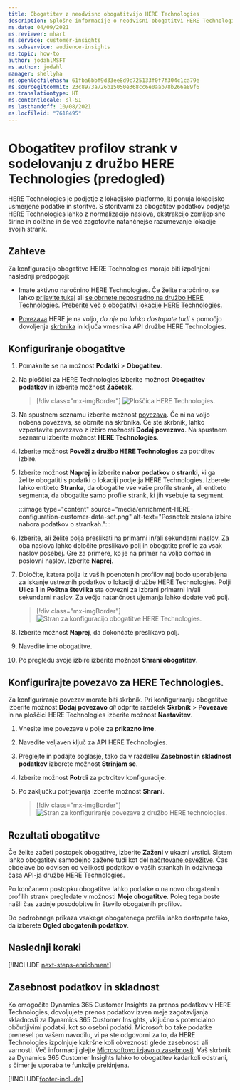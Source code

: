 ```yaml
---
title: Obogatitev z neodvisno obogatitvijo HERE Technologies
description: Splošne informacije o neodvisni obogatitvi HERE Technologies.
ms.date: 04/09/2021
ms.reviewer: mhart
ms.service: customer-insights
ms.subservice: audience-insights
ms.topic: how-to
author: jodahlMSFT
ms.author: jodahl
manager: shellyha
ms.openlocfilehash: 61fba6bbf9d33ee8d9c725133f0f7f304c1ca79e
ms.sourcegitcommit: 23c8973a726b15050e368cc6e0aab78b266a89f6
ms.translationtype: HT
ms.contentlocale: sl-SI
ms.lasthandoff: 10/08/2021
ms.locfileid: "7618495"
---
```

# <a name="enrichment-of-customer-profiles-with-here-technologies-preview"></a>Obogatitev profilov strank v sodelovanju z družbo HERE Technologies (predogled)

HERE Technologies je podjetje z lokacijsko platformo, ki ponuja lokacijsko usmerjene podatke in storitve. S storitvami za obogatitev podatkov podjetja HERE Technologies lahko z normalizacijo naslova, ekstrakcijo zemljepisne širine in dolžine in še več zagotovite natančnejše razumevanje lokacije svojih strank.

## <a name="prerequisites"></a>Zahteve

Za konfiguracijo obogatitve HERE Technologies morajo biti izpolnjeni naslednji predpogoji:

- Imate aktivno naročnino HERE Technologies. Če želite naročnino, se lahko [prijavite tukaj](https://developer.here.com/sign-up?utm_medium=referral&utm_source=Microsoft-Dynamics-CI&create=Freemium-Basic) ali [se obrnete neposredno na družbo HERE Technologies](https://developer.here.com/help?utm_medium=referral&utm_source=Microsoft-Dynamics-CI#how-can-we-help-you). [Preberite več o obogatitvi lokacije HERE Technologies.](https://developer.here.com/location-enrichment?cid=Dev-MicrosoftDynamics-DB-0-Dev-&utm_source=MicrosoftDynamics&utm_medium=referral&utm_campaign=Online_Dev_ReferralMicrosoft)

- [Povezava](connections.md) HERE je na voljo, *do nje pa lahko dostopate tudi* s pomočjo dovoljenja [skrbnika](permissions.md#administrator) in ključa vmesnika API družbe HERE Technologies.

## <a name="configure-the-enrichment"></a>Konfiguriranje obogatitve

1. Pomaknite se na možnost **Podatki** > **Obogatitev**. 

1. Na ploščici za HERE Technologies izberite možnost **Obogatitev podatkov** in izberite možnost **Začetek**.

   > [!div class="mx-imgBorder"]
   > ![Ploščica HERE Technologies.](media/HERE-tile.png "Ploščica HERE Technologies")

1. Na spustnem seznamu izberite možnost [povezava](connections.md). Če ni na voljo nobena povezava, se obrnite na skrbnika. Če ste skrbnik, lahko vzpostavite povezavo z izbiro možnosti **Dodaj povezavo**. Na spustnem seznamu izberite možnost **HERE Technologies**. 

1. Izberite možnost **Poveži z družbo HERE Technologies** za potrditev izbire.

1.  Izberite možnost **Naprej** in izberite **nabor podatkov o stranki**, ki ga želite obogatiti s podatki o lokaciji podjetja HERE Technologies. Izberete lahko entiteto **Stranka**, da obogatite vse vaše profile strank, ali entiteto segmenta, da obogatite samo profile strank, ki jih vsebuje ta segment.

    :::image type="content" source="media/enrichment-HERE-configuration-customer-data-set.png" alt-text="Posnetek zaslona izbire nabora podatkov o strankah.":::

1. Izberite, ali želite polja preslikati na primarni in/ali sekundarni naslov. Za oba naslova lahko določite preslikavo polj in obogatite profile za vsak naslov posebej. Gre za primere, ko je na primer na voljo domač in poslovni naslov. Izberite **Naprej**.

1. Določite, katera polja iz vaših poenotenih profilov naj bodo uporabljena za iskanje ustreznih podatkov o lokaciji družbe HERE Technologies. Polji **Ulica 1** in **Poštna številka** sta obvezni za izbrani primarni in/ali sekundarni naslov. Za večjo natančnost ujemanja lahko dodate več polj.

   > [!div class="mx-imgBorder"]
   > ![Stran za konfiguracijo obogatitve HERE Technologies.](media/enrichment-HERE-configuration.png "Stran za konfiguracijo obogatitve HERE Technologies")

1. Izberite možnost **Naprej**, da dokončate preslikavo polj.

1. Navedite ime obogatitve. 

1. Po pregledu svoje izbire izberite možnost **Shrani obogatitev**.

## <a name="configure-the-connection-for-here-technologies"></a>Konfigurirajte povezavo za HERE Technologies. 

Za konfiguriranje povezav morate biti skrbnik. Pri konfiguriranju obogatitve izberite možnost **Dodaj povezavo** *ali* odprite razdelek **Skrbnik** > **Povezave** in na ploščici HERE Technologies izberite možnost **Nastavitev**.

1. Vnesite ime povezave v polje za **prikazno ime**.

1. Navedite veljaven ključ za API HERE Technologies.

1. Preglejte in podajte soglasje, tako da v razdelku **Zasebnost in skladnost podatkov** izberete možnost **Strinjam se**.

1. Izberite možnost **Potrdi** za potrditev konfiguracije.

1. Po zaključku potrjevanja izberite možnost **Shrani**.

   > [!div class="mx-imgBorder"]
   > ![Stran za konfiguriranje povezave z družbo HERE technologies.](media/enrichment-HERE-connection.png "Stran za konfiguriranje povezave z družbo HERE technologies")

## <a name="enrichment-results"></a>Rezultati obogatitve

Če želite začeti postopek obogatitve, izberite **Zaženi** v ukazni vrstici. Sistem lahko obogatitev samodejno zažene tudi kot del [načrtovane osvežitve](system.md#schedule-tab). Čas obdelave bo odvisen od velikosti podatkov o vaših strankah in odzivnega časa API-ja družbe HERE Technologies.

Po končanem postopku obogatitve lahko podatke o na novo obogatenih profilih strank pregledate v možnosti **Moje obogatitve**. Poleg tega boste našli čas zadnje posodobitve in število obogatenih profilov.

Do podrobnega prikaza vsakega obogatenega profila lahko dostopate tako, da izberete **Ogled obogatenih podatkov**.

## <a name="next-steps"></a>Naslednji koraki

[!INCLUDE [next-steps-enrichment](../includes/next-steps-enrichment.md)]

## <a name="data-privacy-and-compliance"></a>Zasebnost podatkov in skladnost

Ko omogočite Dynamics 365 Customer Insights za prenos podatkov v HERE Technologies, dovoljujete prenos podatkov izven meje zagotavljanja skladnosti za Dynamics 365 Customer Insights, vključno s potencialno občutljivimi podatki, kot so osebni podatki. Microsoft bo take podatke prenesel po vašem navodilu, vi pa ste odgovorni za to, da HERE Technologies izpolnjuje kakršne koli obveznosti glede zasebnosti ali varnosti. Več informacij glejte [Microsoftovo izjavo o zasebnosti](https://go.microsoft.com/fwlink/?linkid=396732).
Vaš skrbnik za Dynamics 365 Customer Insights lahko to obogatitev kadarkoli odstrani, s čimer je uporaba te funkcije prekinjena.


[!INCLUDE[footer-include](../includes/footer-banner.md)]
